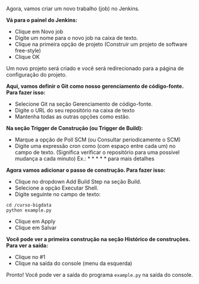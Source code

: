 Agora, vamos criar um novo trabalho (job) no Jenkins.

**Vá para o painel do Jenkins:**

- Clique em Novo job
- Digite um nome para o novo job na caixa de texto.
- Clique na primeira opção de projeto (Construir um projeto de software free-style)
- Clique OK

Um novo projeto será criado e você será redirecionado para a página de configuração do projeto.

**Aqui, vamos definir o Git como nosso gerenciamento de código-fonte. Para fazer isso:**

- Selecione Git na seção Gerenciamento de código-fonte.
- Digite o URL do seu repositório na caixa de texto
- Mantenha todas as outras opções como estão.

**Na seção Trigger de Construção (ou Trigger de Build):**
- Marque a opção de Poll SCM (ou Consultar periodicamente o SCM)
- Digite uma expressão cron como (com espaço entre cada um) no campo de texto. (Significa verificar o repositório para uma possível mudança a cada minuto) Ex.: * * * * * para mais detalhes

**Agora vamos adicionar o passo de construção. Para fazer isso:**
- Clique no dropdown Add Build Step na seção Build.
- Selecione a opção Executar Shell.
- Digite seguinte no campo de texto:
```
cd /curso-bigdata
python example.py
```

- Clique em Apply
- Clique em Salvar

**Você pode ver a primeira construção na seção Histórico de construções. Para ver a saída:**

- Clique no #1
- Clique na saída do console (menu da esquerda)

Pronto! Você pode ver a saída do programa `example.py` na saída do console.

